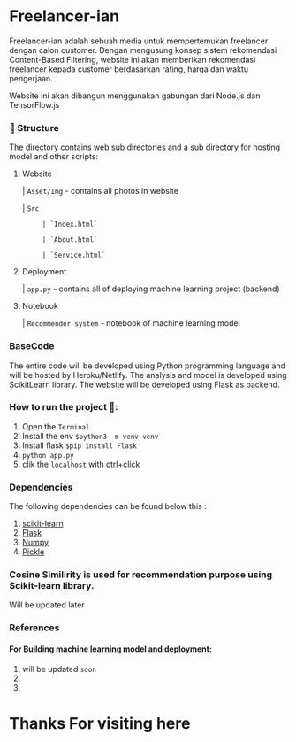 # Freelancer-ian

Freelancer-ian adalah sebuah media untuk mempertemukan freelancer dengan calon customer. Dengan mengusung konsep sistem rekomendasi Content-Based Filtering, website ini akan memberikan rekomendasi freelancer kepada customer berdasarkan rating, harga dan waktu pengerjaan.

Website ini akan dibangun menggunakan gabungan dari Node.js dan TensorFlow.js 

### 📂 Structure

The directory contains web sub directories and a sub directory for hosting model and other scripts:

1. Website

      | `Asset/Img` - contains all photos in website

      | `Src` 
      
            | `Index.html`

            | `About.html`

            | `Service.html`
      
2. Deployment

      | `app.py` - contains all of deploying machine learning project (backend)
 
3. Notebook

      | `Recommender system` - notebook of machine learning model


      


### BaseCode
The entire code will be developed using Python programming language and will be hosted by Heroku/Netlify. The analysis and model is developed using ScikitLearn library. The website will be developed using Flask as backend. 


### How to run the project 🚀:

  1. Open the `Terminal`.
  2. Install the env `$python3 -m venv venv`
  3. Install flask `$pip install Flask`
  4. `python app.py`
  5. clik the `localhost` with ctrl+click


### Dependencies 

The following dependencies can be found below this :
  1. [scikit-learn](https://scikit-learn.org/)
  2. [Flask](https://palletsprojects.com/p/flask/)
  3. [Numpy](https://numpy.org/doc/stable/)
  4. [Pickle](https://docs.python.org/3/library/pickle.html)
  

### Cosine Similirity is used for recommendation purpose using Scikit-learn library.
Will be updated later

### References 
#### For Building machine learning model and deployment:
1. will be updated `soon`
2. 
3. 


# Thanks For visiting here
